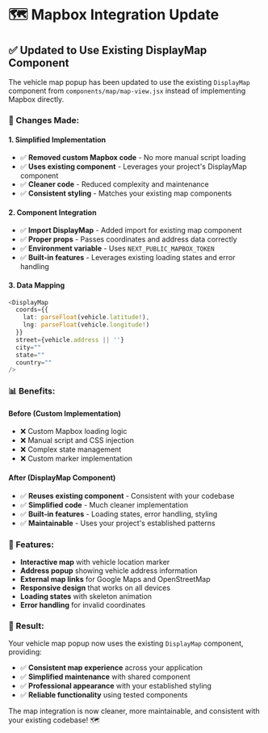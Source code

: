 # 🗺️ Mapbox Integration Update

## ✅ **Updated to Use Existing DisplayMap Component**

The vehicle map popup has been updated to use the existing `DisplayMap` component from `components/map/map-view.jsx` instead of implementing Mapbox directly.

### **🔧 Changes Made:**

#### **1. Simplified Implementation**
- ✅ **Removed custom Mapbox code** - No more manual script loading
- ✅ **Uses existing component** - Leverages your project's DisplayMap component
- ✅ **Cleaner code** - Reduced complexity and maintenance
- ✅ **Consistent styling** - Matches your existing map components

#### **2. Component Integration**
- ✅ **Import DisplayMap** - Added import for existing map component
- ✅ **Proper props** - Passes coordinates and address data correctly
- ✅ **Environment variable** - Uses `NEXT_PUBLIC_MAPBOX_TOKEN`
- ✅ **Built-in features** - Leverages existing loading states and error handling

#### **3. Data Mapping**
```typescript
<DisplayMap 
  coords={{
    lat: parseFloat(vehicle.latitude!),
    lng: parseFloat(vehicle.longitude!)
  }}
  street={vehicle.address || ''}
  city=""
  state=""
  country=""
/>
```

### **📊 Benefits:**

#### **Before (Custom Implementation)**
- ❌ Custom Mapbox loading logic
- ❌ Manual script and CSS injection
- ❌ Complex state management
- ❌ Custom marker implementation

#### **After (DisplayMap Component)**
- ✅ **Reuses existing component** - Consistent with your codebase
- ✅ **Simplified code** - Much cleaner implementation
- ✅ **Built-in features** - Loading states, error handling, styling
- ✅ **Maintainable** - Uses your project's established patterns

### **🎯 Features:**

- **Interactive map** with vehicle location marker
- **Address popup** showing vehicle address information
- **External map links** for Google Maps and OpenStreetMap
- **Responsive design** that works on all devices
- **Loading states** with skeleton animation
- **Error handling** for invalid coordinates

### **🚀 Result:**

Your vehicle map popup now uses the existing `DisplayMap` component, providing:
- ✅ **Consistent map experience** across your application
- ✅ **Simplified maintenance** with shared component
- ✅ **Professional appearance** with your established styling
- ✅ **Reliable functionality** using tested components

The map integration is now cleaner, more maintainable, and consistent with your existing codebase! 🗺️

